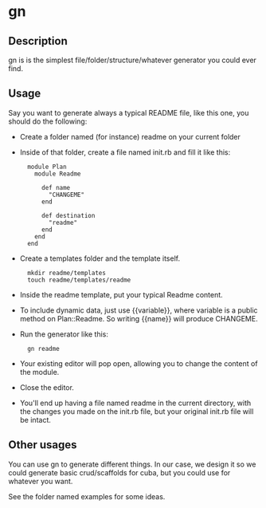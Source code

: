 # gn

## Description

gn is is the simplest file/folder/structure/whatever generator you could ever find. 

## Usage

Say you want to generate always a typical README file, like this one, you should do the following:

* Create a folder named (for instance) readme on your current folder
* Inside of that folder, create a file named init.rb and fill it like this:

        module Plan
          module Readme
            
            def name 
              "CHANGEME"
            end

            def destination
              "readme"
            end
          end
        end

* Create a templates folder and the template itself.

        mkdir readme/templates
        touch readme/templates/readme

* Inside the readme template, put your typical Readme content. 
* To include dynamic data, just use {{variable}}, where variable is a public method on Plan::Readme. So writing {{name}} will produce CHANGEME.

* Run the generator like this: 

        gn readme

* Your existing editor will pop open, allowing you to change the content of the module. 
* Close the editor. 
* You'll end up having a file named readme in the current directory, with the changes you made on the init.rb file, but your original init.rb file will be intact. 


## Other usages

You can use gn to generate different things. In our case, we design it so we could generate basic crud/scaffolds for cuba, but you could use for whatever you want. 

See the folder named examples for some ideas. 
